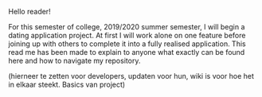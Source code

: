 Hello reader!

For this semester of college, 2019/2020 summer semester, I will begin a dating application project. At first I will work alone on one feature before joining up with others to complete it into a fully realised application. This read me has been made to explain to anyone what exactly can be found here and how to navigate my repository. 

(hierneer te zetten voor developers, updaten voor hun, wiki is voor hoe het in elkaar steekt. Basics van project)